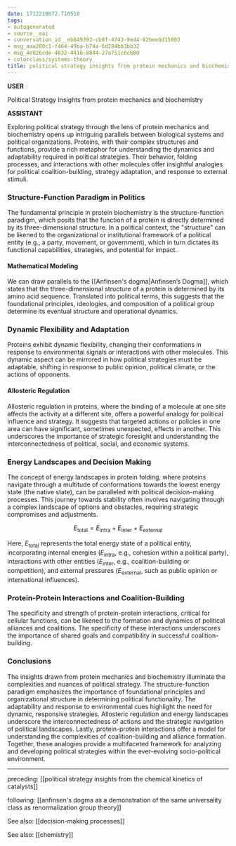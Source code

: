 ```yaml
---
date: 1712210072.710518
tags:
- autogenerated
- source__oai
- conversation_id__eb849393-cb8f-4743-9ed4-82beebd15003
- msg_aaa280c1-f464-49ba-b74a-6d284bb3bb32
- msg_4e026cde-4832-4416-8844-27a751c6c680
- colorclass/systems-theory
title: political strategy insights from protein mechanics and biochemistry
---
```


**USER**

Political Strategy Insights from protein mechanics and biochemistry


**ASSISTANT**

Exploring political strategy through the lens of protein mechanics and biochemistry opens up intriguing parallels between biological systems and political organizations. Proteins, with their complex structures and functions, provide a rich metaphor for understanding the dynamics and adaptability required in political strategies. Their behavior, folding processes, and interactions with other molecules offer insightful analogies for political coalition-building, strategy adaptation, and response to external stimuli.

### Structure-Function Paradigm in Politics

The fundamental principle in protein biochemistry is the structure-function paradigm, which posits that the function of a protein is directly determined by its three-dimensional structure. In a political context, the "structure" can be likened to the organizational or institutional framework of a political entity (e.g., a party, movement, or government), which in turn dictates its functional capabilities, strategies, and potential for impact.

#### Mathematical Modeling

We can draw parallels to the [[Anfinsen's dogma|Anfinsen’s Dogma]], which states that the three-dimensional structure of a protein is determined by its amino acid sequence. Translated into political terms, this suggests that the foundational principles, ideologies, and composition of a political group determine its eventual structure and operational dynamics.

### Dynamic Flexibility and Adaptation

Proteins exhibit dynamic flexibility, changing their conformations in response to environmental signals or interactions with other molecules. This dynamic aspect can be mirrored in how political strategies must be adaptable, shifting in response to public opinion, political climate, or the actions of opponents.

#### Allosteric Regulation

Allosteric regulation in proteins, where the binding of a molecule at one site affects the activity at a different site, offers a powerful analogy for political influence and strategy. It suggests that targeted actions or policies in one area can have significant, sometimes unexpected, effects in another. This underscores the importance of strategic foresight and understanding the interconnectedness of political, social, and economic systems.

### Energy Landscapes and Decision Making

The concept of energy landscapes in protein folding, where proteins navigate through a multitude of conformations towards the lowest energy state (the native state), can be paralleled with political decision-making processes. This journey towards stability often involves navigating through a complex landscape of options and obstacles, requiring strategic compromises and adjustments.

$$E_{\text{total}} = E_{\text{intra}} + E_{\text{inter}} + E_{\text{external}}$$

Here, $E_{\text{total}}$ represents the total energy state of a political entity, incorporating internal energies ($E_{\text{intra}}$, e.g., cohesion within a political party), interactions with other entities ($E_{\text{inter}}$, e.g., coalition-building or competition), and external pressures ($E_{\text{external}}$, such as public opinion or international influences).

### Protein-Protein Interactions and Coalition-Building

The specificity and strength of protein-protein interactions, critical for cellular functions, can be likened to the formation and dynamics of political alliances and coalitions. The specificity of these interactions underscores the importance of shared goals and compatibility in successful coalition-building.

### Conclusions

The insights drawn from protein mechanics and biochemistry illuminate the complexities and nuances of political strategy. The structure-function paradigm emphasizes the importance of foundational principles and organizational structure in determining political functionality. The adaptability and response to environmental cues highlight the need for dynamic, responsive strategies. Allosteric regulation and energy landscapes underscore the interconnectedness of actions and the strategic navigation of political landscapes. Lastly, protein-protein interactions offer a model for understanding the complexities of coalition-building and alliance formation. Together, these analogies provide a multifaceted framework for analyzing and developing political strategies within the ever-evolving socio-political environment.


---

preceding: [[political strategy insights from the chemical kinetics of catalysts]]  


following: [[anfinsen's dogma as a demonstration of the same universality class as renormalization group theory]]

See also: [[decision-making processes]]


See also: [[chemistry]]